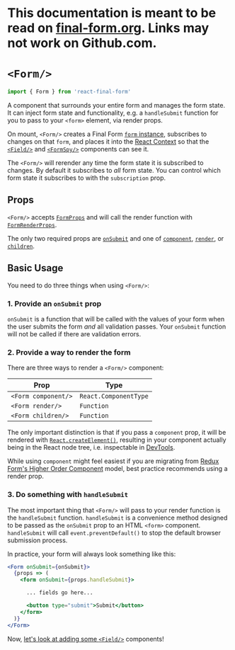 # This documentation is meant to be read on [final-form.org](https://final-form.org/docs/react-final-form/api/Form). Links may not work on Github.com.

# `<Form/>`

```ts
import { Form } from 'react-final-form'
```

A component that surrounds your entire form and manages the form state. It can inject form state and functionality, e.g. a `handleSubmit` function for you to pass to your `<form>` element, via render props.

On mount, `<Form/>` creates a Final Form [`form` instance](/docs/final-form/types/FormApi), subscribes to changes on that `form`, and places it into the [React Context](https://reactjs.org/docs/context.html) so that the [`<Field/>`](Field) and [`<FormSpy/>`](FormSpy) components can see it.

The `<Form/>` will rerender any time the form state it is subscribed to changes. By default it subscribes to _all_ form state. You can control which form state it subscribes to with the `subscription` prop.

## Props

`<Form/>` accepts [`FormProps`](../types/FormProps) and will call the render function with [`FormRenderProps`](../types/FormRenderProps).

The only two required props are [`onSubmit`](../types/FormProps#onsubmit) and one of [`component`](../types/FormProps#component), [`render`](../types/FormProps#render), or [`children`](../types/FormProps#children).

## Basic Usage

You need to do three things when using `<Form/>`:

### 1. Provide an `onSubmit` prop

`onSubmit` is a function that will be called with the values of your form when the user submits the form _and_ all validation passes. Your `onSubmit` function will not be called if there are validation errors.

### 2. Provide a way to render the form

There are three ways to render a `<Form/>` component:

| Prop                | Type                  |
| ------------------- | --------------------- |
| `<Form component/>` | `React.ComponentType` |
| `<Form render/>`    | `Function`            |
| `<Form children/>`  | `Function`            |

The only important distinction is that if you pass a `component` prop, it will be rendered with [`React.createElement()`](https://reactjs.org/docs/react-api.html#createelement), resulting in your component actually being in the React node tree, i.e. inspectable in [DevTools](https://github.com/facebook/react-devtools#react-developer-tools-).

While using `component` might feel easiest if you are migrating from [Redux Form's Higher Order Component](https://redux-form.com/8.2.2/docs/api/reduxform.md/) model, best practice recommends using a render prop.

### 3. Do something with `handleSubmit`

The most important thing that `<Form/>` will pass to your render function is the `handleSubmit` function. `handleSubmit` is a convenience method designed to be passed as the `onSubmit` prop to an HTML `<form>` component. `handleSubmit` will call `event.preventDefault()` to stop the default browser submission process.

In practice, your form will always look something like this:

<!-- prettier-ignore -->
```jsx
<Form onSubmit={onSubmit}>
  {props => (
    <form onSubmit={props.handleSubmit}>

      ... fields go here...

      <button type="submit">Submit</button>
    </form>
  )}
</Form>
```

Now, [let's look at adding some `<Field/>`](Field) components!
